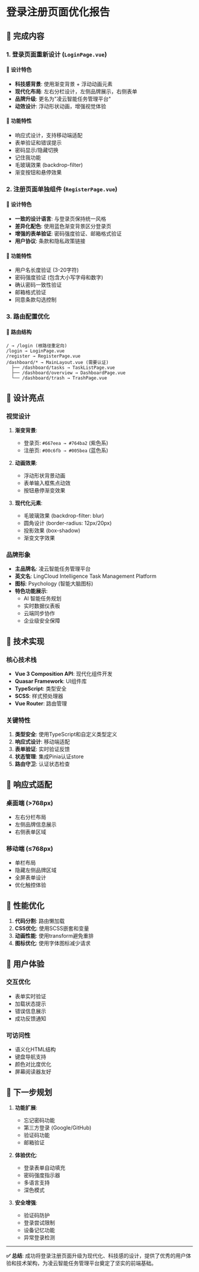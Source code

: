 # 登录注册页面优化报告

## 🎯 完成内容

### 1. 登录页面重新设计 (`LoginPage.vue`)

#### 🎨 设计特色

- **科技感背景**: 使用渐变背景 + 浮动动画元素
- **现代化布局**: 左右分栏设计，左侧品牌展示，右侧表单
- **品牌升级**: 更名为"凌云智能任务管理平台"
- **动效设计**: 浮动形状动画，增强视觉体验

#### 🔧 功能特性

- 响应式设计，支持移动端适配
- 表单验证和错误提示
- 密码显示/隐藏切换
- 记住我功能
- 毛玻璃效果 (backdrop-filter)
- 渐变按钮和悬停效果

### 2. 注册页面单独组件 (`RegisterPage.vue`)

#### 🎨 设计特色

- **一致的设计语言**: 与登录页保持统一风格
- **差异化配色**: 使用蓝色渐变背景区分登录页
- **增强的表单验证**: 密码强度验证、邮箱格式验证
- **用户协议**: 条款和隐私政策链接

#### 🔧 功能特性

- 用户名长度验证 (3-20字符)
- 密码强度验证 (包含大小写字母和数字)
- 确认密码一致性验证
- 邮箱格式验证
- 同意条款勾选控制

### 3. 路由配置优化

#### 📍 路由结构

```
/ → /login (根路径重定向)
/login → LoginPage.vue
/register → RegisterPage.vue
/dashboard/* → MainLayout.vue (需要认证)
  ├── /dashboard/tasks → TaskListPage.vue
  ├── /dashboard/overview → DashboardPage.vue
  └── /dashboard/trash → TrashPage.vue
```

## 🎨 设计亮点

### 视觉设计

1. **渐变背景**:
    - 登录页: `#667eea → #764ba2` (紫色系)
    - 注册页: `#00c6fb → #005bea` (蓝色系)

2. **动画效果**:
    - 浮动形状背景动画
    - 表单输入框焦点动效
    - 按钮悬停渐变效果

3. **现代化元素**:
    - 毛玻璃效果 (backdrop-filter: blur)
    - 圆角设计 (border-radius: 12px/20px)
    - 投影效果 (box-shadow)
    - 渐变文字效果

### 品牌形象

- **主品牌名**: 凌云智能任务管理平台
- **英文名**: LingCloud Intelligence Task Management Platform
- **图标**: Psychology (智能大脑图标)
- **特色功能展示**:
    - AI 智能任务规划
    - 实时数据仪表板
    - 云端同步协作
    - 企业级安全保障

## 🔧 技术实现

### 核心技术栈

- **Vue 3 Composition API**: 现代化组件开发
- **Quasar Framework**: UI组件库
- **TypeScript**: 类型安全
- **SCSS**: 样式预处理器
- **Vue Router**: 路由管理

### 关键特性

1. **类型安全**: 使用TypeScript和自定义类型定义
2. **响应式设计**: 移动端适配
3. **表单验证**: 实时验证反馈
4. **状态管理**: 集成Pinia认证store
5. **路由守卫**: 认证状态检查

## 📱 响应式适配

### 桌面端 (>768px)

- 左右分栏布局
- 左侧品牌信息展示
- 右侧表单区域

### 移动端 (≤768px)

- 单栏布局
- 隐藏左侧品牌区域
- 全屏表单设计
- 优化触控体验

## 🚀 性能优化

1. **代码分割**: 路由懒加载
2. **CSS优化**: 使用SCSS嵌套和变量
3. **动画性能**: 使用transform避免重排
4. **图标优化**: 使用字体图标减少请求

## 🎯 用户体验

### 交互优化

- 表单实时验证
- 加载状态提示
- 错误信息展示
- 成功反馈通知

### 可访问性

- 语义化HTML结构
- 键盘导航支持
- 颜色对比度优化
- 屏幕阅读器友好

## 🔄 下一步规划

1. **功能扩展**:
    - 忘记密码功能
    - 第三方登录 (Google/GitHub)
    - 验证码功能
    - 邮箱验证

2. **体验优化**:
    - 登录表单自动填充
    - 密码强度指示器
    - 多语言支持
    - 深色模式

3. **安全增强**:
    - 验证码防护
    - 登录尝试限制
    - 设备记忆功能
    - 异常登录检测

---

**✅ 总结**: 成功将登录注册页面升级为现代化、科技感的设计，提供了优秀的用户体验和技术架构，为凌云智能任务管理平台奠定了坚实的前端基础。
